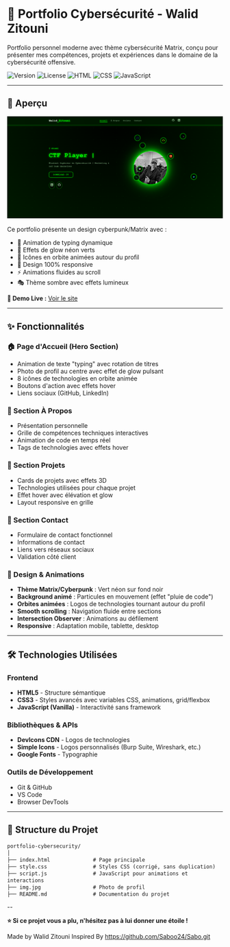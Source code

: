 # 🔐 Portfolio Cybersécurité - Walid Zitouni

Portfolio personnel moderne avec thème cybersécurité Matrix, conçu pour présenter mes compétences, projets et expériences dans le domaine de la cybersécurité offensive.

![Version](https://img.shields.io/badge/version-1.0.0-green)
![License](https://img.shields.io/badge/license-MIT-blue)
![HTML](https://img.shields.io/badge/HTML5-E34F26?logo=html5&logoColor=white)
![CSS](https://img.shields.io/badge/CSS3-1572B6?logo=css3&logoColor=white)
![JavaScript](https://img.shields.io/badge/JavaScript-F7DF1E?logo=javascript&logoColor=black)

---

## 🎯 Aperçu

![Photo](Website.png)

Ce portfolio présente un design cyberpunk/Matrix avec :
- 🌟 Animation de typing dynamique
- 🎨 Effets de glow néon verts
- 🔄 Icônes en orbite animées autour du profil
- 📱 Design 100% responsive
- ⚡ Animations fluides au scroll
- 🎭 Thème sombre avec effets lumineux

**🔗 Demo Live :** [Voir le site](#)

---

## ✨ Fonctionnalités

### 🏠 Page d'Accueil (Hero Section)
- Animation de texte "typing" avec rotation de titres
- Photo de profil au centre avec effet de glow pulsant
- 8 icônes de technologies en orbite animée
- Boutons d'action avec effets hover
- Liens sociaux (GitHub, LinkedIn)

### 👤 Section À Propos
- Présentation personnelle
- Grille de compétences techniques interactives
- Animation de code en temps réel
- Tags de technologies avec effets hover

### 💼 Section Projets
- Cards de projets avec effets 3D
- Technologies utilisées pour chaque projet
- Effet hover avec élévation et glow
- Layout responsive en grille

### 📧 Section Contact
- Formulaire de contact fonctionnel
- Informations de contact
- Liens vers réseaux sociaux
- Validation côté client

### 🎨 Design & Animations
- **Thème Matrix/Cyberpunk** : Vert néon sur fond noir
- **Background animé** : Particules en mouvement (effet "pluie de code")
- **Orbites animées** : Logos de technologies tournant autour du profil
- **Smooth scrolling** : Navigation fluide entre sections
- **Intersection Observer** : Animations au défilement
- **Responsive** : Adaptation mobile, tablette, desktop

---

## 🛠️ Technologies Utilisées

### Frontend
- **HTML5** - Structure sémantique
- **CSS3** - Styles avancés avec variables CSS, animations, grid/flexbox
- **JavaScript (Vanilla)** - Interactivité sans framework

### Bibliothèques & APIs
- **DevIcons CDN** - Logos de technologies
- **Simple Icons** - Logos personnalisés (Burp Suite, Wireshark, etc.)
- **Google Fonts** - Typographie

### Outils de Développement
- Git & GitHub
- VS Code
- Browser DevTools

---

## 📁 Structure du Projet

```
portfolio-cybersecurity/
│
├── index.html              # Page principale
├── style.css               # Styles CSS (corrigé, sans duplication)
├── script.js               # JavaScript pour animations et interactions
├── img.jpg                 # Photo de profil
├── README.md               # Documentation du projet
```
--

**⭐ Si ce projet vous a plu, n'hésitez pas à lui donner une étoile !**

Made by Walid Zitouni Inspired By https://github.com/Saboo24/Sabo.git
